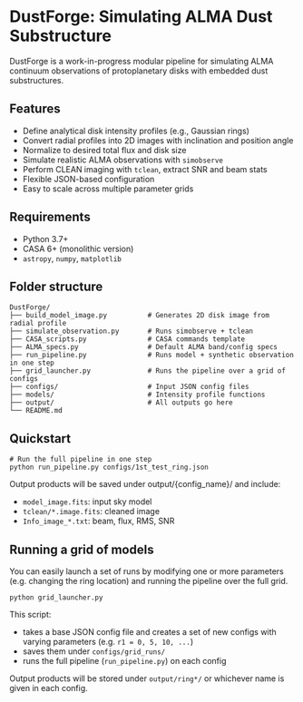# DustForge: Simulating ALMA Dust Substructure

DustForge is a work-in-progress modular pipeline for simulating ALMA continuum observations of protoplanetary disks with embedded dust substructures.

## Features
- Define analytical disk intensity profiles (e.g., Gaussian rings)
- Convert radial profiles into 2D images with inclination and position angle
- Normalize to desired total flux and disk size
- Simulate realistic ALMA observations with `simobserve`
- Perform CLEAN imaging with `tclean`, extract SNR and beam stats
- Flexible JSON-based configuration
- Easy to scale across multiple parameter grids

##  Requirements

- Python 3.7+
- CASA 6+ (monolithic version)
- `astropy`, `numpy`, `matplotlib`

## Folder structure
```
DustForge/
├── build_model_image.py          # Generates 2D disk image from radial profile
├── simulate_observation.py       # Runs simobserve + tclean
├── CASA_scripts.py               # CASA commands template
├── ALMA_specs.py                 # Default ALMA band/config specs
├── run_pipeline.py               # Runs model + synthetic observation in one step
├── grid_launcher.py              # Runs the pipeline over a grid of configs
├── configs/                      # Input JSON config files
├── models/                       # Intensity profile functions
├── output/                       # All outputs go here
└── README.md
```

## Quickstart
```
# Run the full pipeline in one step
python run_pipeline.py configs/1st_test_ring.json
```
Output products will be saved under output/{config_name}/ and include:
- `model_image.fits`: input sky model
- `tclean/*.image.fits`: cleaned image
- `Info_image_*.txt`: beam, flux, RMS, SNR

## Running a grid of models

You can easily launch a set of runs by modifying one or more parameters (e.g. changing the ring location) and running the pipeline over the full grid.
```
python grid_launcher.py
```
This script:
- takes a base JSON config file and creates a set of new configs with varying parameters (e.g. `r1 = 0, 5, 10, ...`)
- saves them under `configs/grid_runs/`
- runs the full pipeline (`run_pipeline.py`) on each config

Output products will be stored under `output/ring*/` or whichever name is given in each config.
